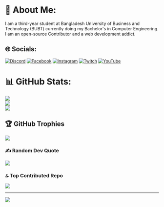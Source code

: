 # 💫 About Me:
 I am a third-year student at Bangladesh University of Business and Technology (BUBT) currently doing my Bachelor's in Computer Engineering. I am an open-source Contributor and a web development addict.


## 🌐 Socials:
[![Discord](https://img.shields.io/badge/Discord-%237289DA.svg?logo=discord&logoColor=white)](https://discord.gg/discordapp.com/users/631107887871033394) [![Facebook](https://img.shields.io/badge/Facebook-%231877F2.svg?logo=Facebook&logoColor=white)](https://facebook.com/https://www.facebook.com/akash.haque.946/) [![Instagram](https://img.shields.io/badge/Instagram-%23E4405F.svg?logo=Instagram&logoColor=white)](https://instagram.com/https://www.instagram.com/akash_khanx/) [![Twitch](https://img.shields.io/badge/Twitch-%239146FF.svg?logo=Twitch&logoColor=white)](https://twitch.tv/twitch.tv/pyromaniac_v1) [![YouTube](https://img.shields.io/badge/YouTube-%23FF0000.svg?logo=YouTube&logoColor=white)](https://youtube.com/@https://youtube.com/@pyromaniac7775) 
# 📊 GitHub Stats:
![](https://github-readme-stats.vercel.app/api?username=EhtashamulHaque&theme=chartreuse-dark&hide_border=true&include_all_commits=true&count_private=true)<br/>
![](https://github-readme-streak-stats.herokuapp.com/?user=EhtashamulHaque&theme=chartreuse-dark&hide_border=true)<br/>
![](https://github-readme-stats.vercel.app/api/top-langs/?username=EhtashamulHaque&theme=chartreuse-dark&hide_border=true&include_all_commits=true&count_private=true&layout=compact)

## 🏆 GitHub Trophies
![](https://github-profile-trophy.vercel.app/?username=EhtashamulHaque&theme=radical&no-frame=false&no-bg=true&margin-w=4)

### ✍️ Random Dev Quote
![](https://quotes-github-readme.vercel.app/api?type=horizontal&theme=gruvbox)

### 🔝 Top Contributed Repo
![](https://github-contributor-stats.vercel.app/api?username=EhtashamulHaque&limit=5&theme=dark&combine_all_yearly_contributions=true)

---
[![](https://visitcount.itsvg.in/api?id=EhtashamulHaque&icon=4&color=8)](https://visitcount.itsvg.in)

<!-- Proudly created with GPRM ( https://gprm.itsvg.in ) -->
